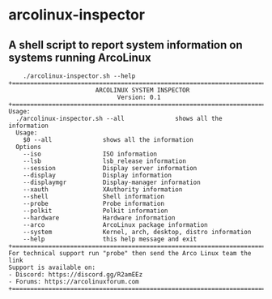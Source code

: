 # arcolinux-inspector
## A shell script to report system information on systems running ArcoLinux

        ./arcolinux-inspector.sh --help
    +========================================================================+
                            ARCOLINUX SYSTEM INSPECTOR
                                  Version: 0.1
    +========================================================================+
    Usage:
      ./arcolinux-inspector.sh --all              shows all the information
      Usage:
        $0 --all              shows all the information
      Options
        --iso                 ISO information
        --lsb                 lsb_release information
        --session             Display server information
        --display             Display information
        --displaymgr          Display-manager information
        --xauth               XAuthority information
        --shell               Shell information
        --probe               Probe information
        --polkit              Polkit information
        --hardware            Hardware information
        --arco                ArcoLinux package information
        --system              Kernel, arch, desktop, distro information
        --help                this help message and exit
    +========================================================================+
    For technical support run "probe" then send the Arco Linux team the link
    Support is available on:
    - Discord: https://discord.gg/R2amEEz
    - Forums: https://arcolinuxforum.com
    +========================================================================+
